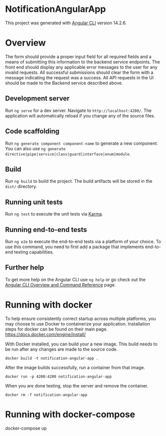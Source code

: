 # NotificationAngularApp

This project was generated with [Angular CLI](https://github.com/angular/angular-cli) version 14.2.6.

# Overview

The form should provide a proper input field for all required fields and a means of submitting this information to the
backend service endpoints. The front end should display any applicable error messages to the user for any
invalid requests. All successful submissions should clear the form with a message indicating the request was a
success. All API requests in the UI should be made to the Backend service described above.

## Development server

Run `ng serve` for a dev server. Navigate to `http://localhost:4200/`. The application will automatically reload if you change any of the source files.

## Code scaffolding

Run `ng generate component component-name` to generate a new component. You can also use `ng generate directive|pipe|service|class|guard|interface|enum|module`.

## Build

Run `ng build` to build the project. The build artifacts will be stored in the `dist/` directory.

## Running unit tests

Run `ng test` to execute the unit tests via [Karma](https://karma-runner.github.io).

## Running end-to-end tests

Run `ng e2e` to execute the end-to-end tests via a platform of your choice. To use this command, you need to first add a package that implements end-to-end testing capabilities.

## Further help

To get more help on the Angular CLI use `ng help` or go check out the [Angular CLI Overview and Command Reference](https://angular.io/cli) page.

# Running with docker
To help ensure consistently correct startup across multiple platforms, you may choose to use Docker to containerize your application.  Installation steps for docker can be found on their main page.
https://docs.docker.com/engine/install/

With Docker installed, you can build your a new image. This build needs to be run after any changes are made to the source code.
```
docker build -t notification-angular-app .
```

After the image builds successfully, run a container from that image.
```
docker run -p 4200:4200 notification-angular-app
```

When you are done testing, stop the server and remove the container.
```
docker rm -f notification-angular-app
```

# Running with docker-compose
docker-compose up
